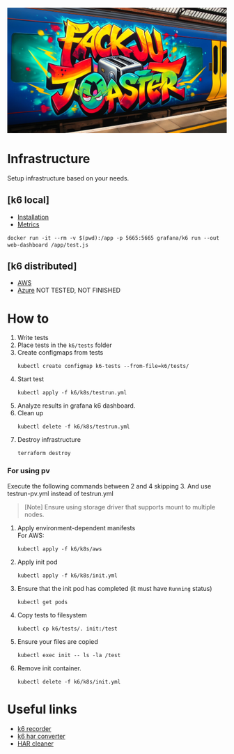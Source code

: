 ![img](img.webp)
# Infrastructure

Setup infrastructure based on your needs. 

## [k6 local]
- [Installation](https://k6.io/docs/get-started/installation/)
- [Metrics](https://k6.io/docs/using-k6/metrics/reference/)

```
docker run -it --rm -v $(pwd):/app -p 5665:5665 grafana/k6 run --out web-dashboard /app/test.js
```
## [k6 distributed]
- [AWS](./infrastructure/terraform/aws/README.md)
- [Azure](./infrastructure/terraform/azure/README.md) NOT TESTED, NOT FINISHED

# How to
1. Write tests
2. Place tests in the `k6/tests` folder
3. Create configmaps from tests
   ```
   kubectl create configmap k6-tests --from-file=k6/tests/
   ```
4. Start test
   ```
   kubectl apply -f k6/k8s/testrun.yml
   ```
5. Analyze results in grafana k6 dashboard. 
6. Clean up
   ```
   kubectl delete -f k6/k8s/testrun.yml
   ```
7. Destroy infrastructure
   ```
   terraform destroy
   ```

### For using pv
Execute the following commands between 2 and 4 skipping 3. And use testrun-pv.yml instead of testrun.yml

> [Note] 
> Ensure using storage driver that supports mount to multiple nodes.

1. Apply environment-dependent manifests  
   For AWS:
   ```
   kubectl apply -f k6/k8s/aws
   ```
2. Apply init pod
   ```
   kubectl apply -f k6/k8s/init.yml
   ```
3. Ensure that the init pod has completed (it must have `Running` status)
   ```
   kubectl get pods
   ```
4. Copy tests to filesystem
   ```
   kubectl cp k6/tests/. init:/test
   ```
5. Ensure your files are copied
   ```
   kubectl exec init -- ls -la /test
   ```
6. Remove init container.
   ```
   kubectl delete -f k6/k8s/init.yml
   ```
   
# Useful links
- [k6 recorder](https://k6.io/docs/test-authoring/create-tests-from-recordings/using-the-browser-recorder/)
- [k6 har converter](https://k6.io/docs/test-authoring/create-tests-from-recordings/using-the-har-converter/)
- [HAR cleaner](https://thameera.com/har_cleaner/)